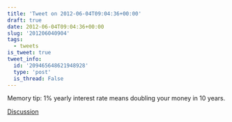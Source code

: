 ```yaml
---
title: 'Tweet on 2012-06-04T09:04:36+00:00'
draft: true
date: 2012-06-04T09:04:36+00:00
slug: '201206040904'
tags:
  - tweets
is_tweet: true
tweet_info:
  id: '209465648621948928'
  type: 'post'
  is_thread: False
---
```




Memory tip: 1% yearly interest rate means doubling your money in 10 years.

[Discussion](https://x.com/sytelus/status/209465648621948928)
